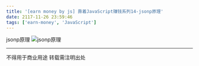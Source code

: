 ```yaml
---
title: '[earn money by js] 靠着JavaScript赚钱系列14-jsonp原理'
date: 2117-11-26 23:59:46
tags: ['earn-money', 'JavaScript']
---
```

jsonp原理
![jsonp原理](/1014-earn-money-by-js/jsonp.png)

----------------
不得用于商业用途 转载需注明出处

